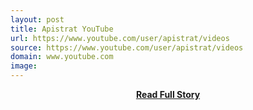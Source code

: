 ```yaml
---
layout: post
title: Apistrat YouTube
url: https://www.youtube.com/user/apistrat/videos
source: https://www.youtube.com/user/apistrat/videos
domain: www.youtube.com
image: 
---
```


<p></p>
<center><p><a href="https://www.youtube.com/user/apistrat/videos" style='padding:25px; font-sze:18px; font-weight: bold;'>Read Full Story</a></p></center>

